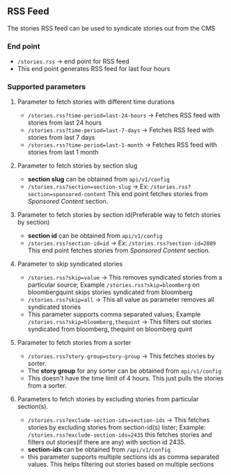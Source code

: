 ## RSS Feed

The stories RSS feed can be used to syndicate stories out from the CMS

### End point
* `/stories.rss` -> end point for RSS feed
* This end point generates RSS feed for last four hours

### Supported parameters
1. Parameter to fetch stories with different time durations
   * `/stories.rss?time-period=last-24-hours` -> Fetches RSS feed with stories from last 24 hours
   * `/stories.rss?time-period=last-7-days` -> Fetches RSS feed with stories from last 7 days
   * `/stories.rss?time-period=last-1-month` -> Fetches RSS feed with stories from last 1 month

2. Parameter to fetch stories by section slug
   * **section slug** can be obtained from `api/v1/config`
   * `/stories.rss?section=section-slug` -> Ex: `/stories.rss?section=sponsored-content` This end point
     fetches stories from _Sponsored Content_ section.

3. Parameter to fetch stories by section id(Preferable way to fetch stories by section)
   * **section id** can be obtained from `api/v1/config`
   * `/stories.rss?section-id=id` -> Ex: `/stories.rss?section-id=2809` This end point
     fetches stories from _Sponsored Content_ section.

4. Parameter to skip syndicated stories
   * `/stories.rss?skip=value` -> This removes syndicated stories from a particular source; Example `/stories.rss?skip=bloomberg` on bloombergquint skips stories syndicated from bloomberg
   * `/stories.rss?skip=all` -> This all value as parameter removes all syndicated stories
   * This parameter supports comma separated values; Example `/stories.rss?skip=bloomberg,thequint` -> This filters out stories syndicated from bloomberg, thequint on bloomberg quint

5. Parameter to fetch stories from a sorter
   * `/stories.rss?story-group=story-group` -> This fetches stories by sorter.
   * The **story group** for any sorter can be obtained from `api/v1/config`
   * This doesn't have the time limit of 4 hours. This just pulls the stories from a sorter.

6. Parameters to fetch stories by excluding stories from particular section(s).
   * `/stories.rss?exclude-section-ids=section-ids` -> This fetches stories by excluding stories from section-id(s) lister; Example: `/stories.rss?exclude-section-ids=2435` this fetches stories and filters out stories(if there are any) with section id 2435.
   * **section-ids** can be obtained from `/api/v1/config`
   * this parameter supports multiple sections ids as comma separated values. This helps filtering out stories based on multiple sections
